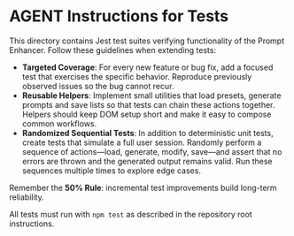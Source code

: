 # AGENT Instructions for Tests

This directory contains Jest test suites verifying functionality of the Prompt Enhancer. Follow these guidelines when extending tests:

- **Targeted Coverage**: For every new feature or bug fix, add a focused test that exercises the specific behavior. Reproduce previously observed issues so the bug cannot recur.
- **Reusable Helpers**: Implement small utilities that load presets, generate prompts and save lists so that tests can chain these actions together. Helpers should keep DOM setup short and make it easy to compose common workflows.
- **Randomized Sequential Tests**: In addition to deterministic unit tests, create tests that simulate a full user session. Randomly perform a sequence of actions—load, generate, modify, save—and assert that no errors are thrown and the generated output remains valid. Run these sequences multiple times to explore edge cases.

Remember the **50% Rule**: incremental test improvements build long-term reliability.

All tests must run with `npm test` as described in the repository root instructions.
